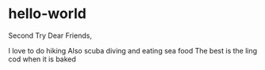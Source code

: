 # hello-world
Second Try
Dear Friends,

I love to do hiking
Also scuba diving and eating sea food
The best is the ling cod when it is baked
